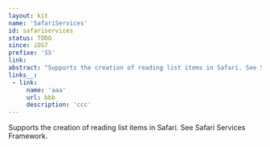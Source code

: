 ```yaml
---
layout: kit
name: 'SafariServices'
id: safariservices
status: TODO
since: iOS7
prefixe: 'SS'
link: 
abstract: "Supports the creation of reading list items in Safari. See Safari Services Framework."
links__:
 - link:
     name: 'aaa'
     url: bbb
     description: 'ccc'
---
```


Supports the creation of reading list items in Safari. See Safari Services Framework.
